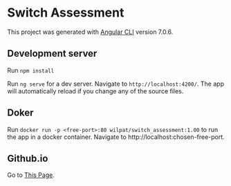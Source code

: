 # Switch Assessment

This project was generated with [Angular CLI](https://github.com/angular/angular-cli) version 7.0.6.

## Development server

Run `npm install`

Run `ng serve` for a dev server. Navigate to `http://localhost:4200/`. The app will automatically reload if you change any of the source files.

## Doker

Run `docker run -p <free-port>:80 wilpat/switch_assessment:1.00` to run the app in a docker container. 
Navigate to http://localhost:chosen-free-port.

## Github.io

Go to [This Page](https://wilpat.github.io/switch_assessment/).
